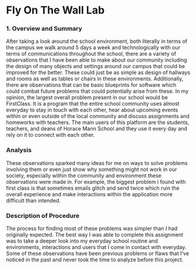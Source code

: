 # **Fly On The Wall Lab**

### 1. Overview and Summary

After taking a look around the school environment, both literally in terms of the campus we walk around 5 days a week and technologically with our terms of communications throughout the school, there are a variety of observations that I have been able to make about our community including the design of many objects and settings around our campus that could be improved for the better. These could just be as simple as design of hallways and rooms as well as tables or chairs in these environments. Additionally, there are observations that can be basic blueprints for software which could combat future problems that could potentially arise from these. In my opinion, the largest overall problem present in our school would be FirstClass. It is a program that the entire school community uses almost everyday to stay in touch with each other, hear about upcoming events within or even outside of the local community and discuss assignments and homeworks with teachers. The main users of this platform are the students, teachers, and deans of Horace Mann School and they use it every day and rely on it to connect with each other. 


### Analysis

These observations sparked many ideas for me on ways to solve problems involving them or even just show why something might not work in our society, especially within the community and environment these observations were made in. For example, the biggest problem i found with first class is that sometimes emails glitch and send twice which ruin the overall experience and make interactions within the application more difficult than intended. 


### Description of Procedure

The process for finding most of these problems was simpler than I had originally expected. The best way I was able to complete this assignment was to take a deeper look into my everyday school routine and environments, interactions and users that I come in contact with everyday. Some of these observations have been previous problems or flaws that I've noticed in the past and never took the time to analyze before this project.
